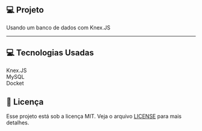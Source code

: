 ## 💻 Projeto

Usando um banco de dados com Knex.JS

---

## 💻 Tecnologias Usadas

Knex.JS <br/>
MySQL  <br/>
Docket  <br/>

## 📝 Licença

Esse projeto está sob a licença MIT. Veja o arquivo [LICENSE](LICENSE) para mais detalhes.
